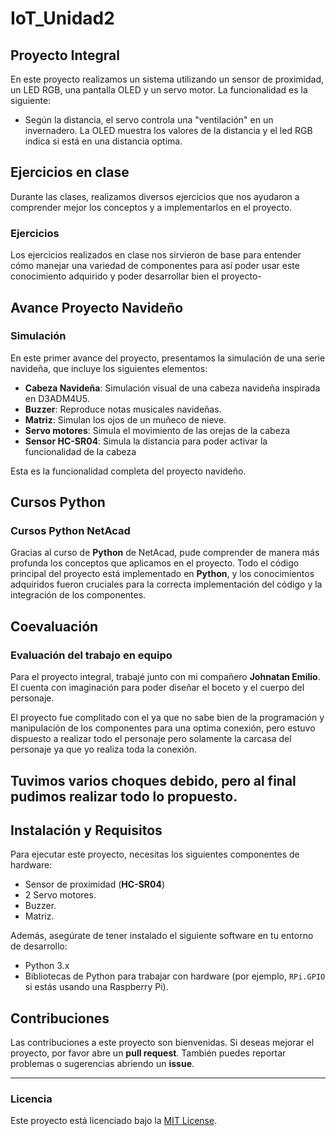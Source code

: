 # IoT_Unidad2

## Proyecto Integral

En este proyecto realizamos un sistema utilizando un sensor de proximidad, un LED RGB, una pantalla OLED y un servo motor. La funcionalidad es la siguiente:

- Según la distancia, el servo controla una "ventilación" en un invernadero. La OLED muestra los valores de la distancia y el led RGB indica si está en una distancia optima.

## Ejercicios en clase

Durante las clases, realizamos diversos ejercicios que nos ayudaron a comprender mejor los conceptos y a implementarlos en el proyecto.

### Ejercicios

Los ejercicios realizados en clase nos sirvieron de base para entender cómo manejar una variedad de componentes para así poder usar este conocimiento adquirido y poder desarrollar bien el proyecto-

## Avance Proyecto Navideño

### Simulación

En este primer avance del proyecto, presentamos la simulación de una serie navideña, que incluye los siguientes elementos:

- **Cabeza Navideña**: Simulación visual de una cabeza navideña inspirada en D3ADM4U5.
- **Buzzer**: Reproduce notas musicales navideñas.
- **Matriz**: Simulan los ojos de un muñeco de nieve.
- **Servo motores**: Simula el movimiento de las orejas de la cabeza
- **Sensor HC-SR04**: Simula la distancia para poder activar la funcionalidad de la cabeza

Esta es la funcionalidad completa del proyecto navideño.

## Cursos Python

### Cursos Python NetAcad

Gracias al curso de **Python** de NetAcad, pude comprender de manera más profunda los conceptos que aplicamos en el proyecto. Todo el código principal del proyecto está implementado en **Python**, y los conocimientos adquiridos fueron cruciales para la correcta implementación del código y la integración de los componentes.

## Coevaluación

### Evaluación del trabajo en equipo

Para el proyecto integral, trabajé junto con mi compañero **Johnatan Emilio**. El cuenta con imaginación para poder diseñar el boceto y el cuerpo del personaje.

El proyecto fue complitado con el ya que no sabe bien de la programación y manipulación de los componentes para una optima conexión, pero estuvo dispuesto a realizar todo el personaje pero solamente la carcasa del personaje ya que yo realiza toda la conexión.

Tuvimos varios choques debido, pero al final pudimos realizar todo lo propuesto.
---

## Instalación y Requisitos

Para ejecutar este proyecto, necesitas los siguientes componentes de hardware:

- Sensor de proximidad (**HC-SR04**)
- 2 Servo motores.
- Buzzer.
- Matriz.

Además, asegúrate de tener instalado el siguiente software en tu entorno de desarrollo:

- Python 3.x
- Bibliotecas de Python para trabajar con hardware (por ejemplo, `RPi.GPIO` si estás usando una Raspberry Pi).

## Contribuciones

Las contribuciones a este proyecto son bienvenidas. Si deseas mejorar el proyecto, por favor abre un **pull request**. También puedes reportar problemas o sugerencias abriendo un **issue**.

---

### Licencia

Este proyecto está licenciado bajo la [MIT License](LICENSE).
